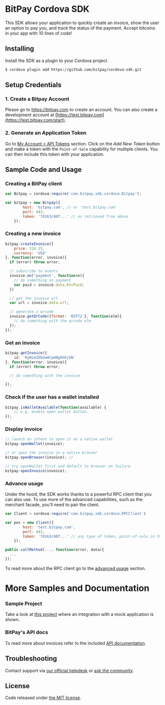 # BitPay Cordova SDK

This SDK allows your application to quickly create an invoice, show the user an option to pay you, and track the status of the payment. Accept bitcoins in your app with 10 lines of code!

## Installing
Install the SDK as a plugin to your Cordova project.

```bash
$ cordova plugin add https://github.com/bitpay/cordova-sdk.git

```

## Setup Credentials

### 1. Create a Bitpay Account
Please go to https://bitpay.com to create an account. You can also create a development account at [https://test.bitpay.com](https://test.bitpay.com/start).

### 2. Generate an Application Token

Go to [My Account > API Tokens](https://bitpay.com/api-tokens) section. Click on the _Add New Token_ button and make a token with the `Point-of-Sale` capability for multiple clients. You can then include this token with your application.

## Sample Code and Usage

### Creating a BitPay client

```javascript
var Bitpay = cordova.require('com.bitpay.sdk.cordova.Bitpay');

var bitpay = new Bitpay({
        host: 'bitpay.com', // or 'test.bitpay.com'
        port: 443,
        token: '70163c90f...' // as retrieved from above
    });
```

### Creating a new invoice

```javascript
bitpay.createInvoice({
    price: 314.15,
    currency: 'USD'
}, function(error, invoice){
  if (error) throw error;

  // subscribe to events
  invoice.on('payment', function(e){
    // do something on payment
    var paid = invoice.data.btcPaid;
  })

  // get the invoice url
  var url = invoice.data.url;

  // generate a qrcode
  invoice.getQrCode({format: 'BIP72'}, function(elm){
    // do something with the qrcode elm
  });
});
```

### Get an invoice

```javascript
bitpay.getInvoice({
    id: 'RyNzmZEbGwACpmNg8X6jGN'
}, function(error, invoice){
  if (error) throw error;

  // do something with the invoice

});
```

### Check if the user has a wallet installed

```javascript
bitpay.isWalletAvailable(function(available) {
    // e.g. enable open wallet button.
});
```

### Display invoice
```javascript
// launch an intent to open it on a native wallet
bitpay.openWallet(invoice);

// or open the invoice in a native browser
bitpay.openBrowser(invoice); // 

// try openWallet first and default to browser on failure
bitpay.openInvoice(invoice);
```

### Advance usage
Under the hood, the SDK works thanks to a powerful RPC client that you can also use. To use more of the advanced capabilities, such as the merchant facade, you'll need to pair the client.

```javascript
var Client = cordova.require('com.bitpay.sdk.cordova.RPCClient')

var pos = new Client({
        host: 'test.bitpay.com',
        port: 443,
        token: '70163c90f...' // any type of token, point-of-sale in the example below
    });

public.callMethod(..., function(error, data){
  ...
});
```
To read more about the RPC client go to the [advanced usage](docs/advanced_usage.md) section.


# More Samples and Documentation

### Sample Project
Take a look at [this project](https://github.com/bitpay/cordova-sdk-sample)
where an integration with a mock application is shown.

### BitPay's API docs
To read more about invoices refer to the included [API documentation](docs/api.md).

## Troubleshooting

Contact support via [our official helpdesk](https://support.bitpay.com) or [ask the community](https://github.com/bitpay/cordova-sdk/issues).

## License

Code released under [the MIT license](LICENSE.md).
